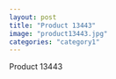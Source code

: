 ```yaml
---
layout: post
title: "Product 13443"
image: "product13443.jpg"
categories: "category1"
---
```

Product 13443
